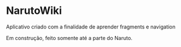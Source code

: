 # NarutoWiki
Aplicativo criado com a finalidade de aprender fragments e navigation

Em construção, feito somente até a parte do Naruto.
